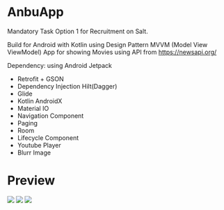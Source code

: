 # AnbuApp
Mandatory Task Option 1 for Recruitment on Salt.

Build for Android with Kotlin using Design Pattern MVVM (Model View ViewModel) App for showing Movies using API from https://newsapi.org/

Dependency: using Android Jetpack
  - Retrofit + GSON
  - Dependency Injection Hilt(Dagger)
  - Glide
  - Kotlin AndroidX
  - Material IO
  - Navigation Component
  - Paging
  - Room
  - Lifecycle Component
  - Youtube Player
  - Blurr Image
 
 # Preview
![](https://imgur.com/ZbQFNhU.jpg)      ![](https://i.imgur.com/5n0oVBk.png)      ![](https://i.imgur.com/g39F6D0.png)

